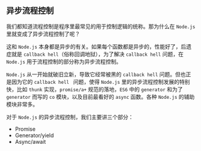 ## 异步流程控制

我们都知道流程控制是程序里最常见的用于控制逻辑的统称。那为什么在 `Node.js` 里就变成了异步流程控制了呢？

这和 `Node.js` 本身都是异步的有关。如果每个函数都是异步的，性能好了，后遗症就是 `callback hell`（俗称回调地狱），为了解决 `callback hell` 问题，在 `Node.js` 用于流程控制的部分称为异步流程控制。

`Node.js` 从一开始就破旧立新，导致它经常被黑的 `callback hell` 问题。但也正是因为它的 `callback hell ` 问题，使得 `Node.js` 里的异步流程控制发展的特别快，比如 `thunk` 实现，`promise/a+` 规范的落地，`ES6` 中的 `generator` 和为了 `generator` 而写的 `co` 模块，以及目前最看好的 `async` 函数。各种 `Node.js` 的辅助模块非常多。

对于 `Node.js` 的异步流程控制，我们主要讲三个部分：

- Promise
- Generator/yield
- Async/await

 